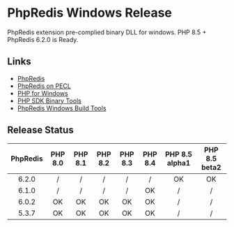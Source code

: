 # PhpRedis Windows Release

PhpRedis extension pre-complied binary DLL for windows. PHP 8.5 + PhpRedis 6.2.0 is Ready.

## Links

* [PhpRedis](https://github.com/phpredis/phpredis)
* [PhpRedis on PECL](https://pecl.php.net/package/redis)
* [PHP for Windows](https://windows.php.net)
* [PHP SDK Binary Tools](https://github.com/php/php-sdk-binary-tools)
* [PhpRedis Windows Build Tools](https://github.com/dk-sirk/phpredis-windows-build-tools)

## Release Status

| PhpRedis | PHP 8.0 | PHP 8.1 | PHP 8.2 | PHP 8.3 | PHP 8.4 | PHP 8.5 alpha1 | PHP 8.5 beta2 |
| :-: | :-: | :-: | :-: | :-: | :-: | :-: | :-: |
| 6.2.0 | / | / | / | / | / | OK | OK |
| 6.1.0 | / | / | / | / | OK | / | / |
| 6.0.2 | OK | OK | OK | OK | OK | / | / |
| 5.3.7 | OK | OK | OK | OK | OK | / | / |